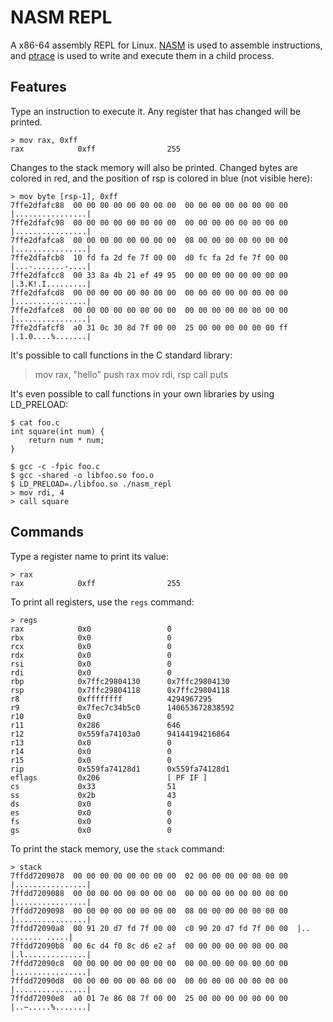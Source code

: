 # NASM REPL

A x86-64 assembly REPL for Linux. [NASM](https://nasm.us/) is used to assemble instructions, and [ptrace](https://www.man7.org/linux/man-pages/man2/ptrace.2.html) is used to write and execute them in a child process.

## Features

Type an instruction to execute it. Any register that has changed will be printed.

```
> mov rax, 0xff
rax            0xff                255
```

Changes to the stack memory will also be printed. Changed bytes are colored in red, and the position of rsp is colored in blue (not visible here):

```
> mov byte [rsp-1], 0xff
7ffe2dfafc88  00 00 00 00 00 00 00 00  00 00 00 00 00 00 00 00  |................|
7ffe2dfafc98  00 00 00 00 00 00 00 00  00 00 00 00 00 00 00 00  |................|
7ffe2dfafca8  00 00 00 00 00 00 00 00  08 00 00 00 00 00 00 00  |................|
7ffe2dfafcb8  10 fd fa 2d fe 7f 00 00  d0 fc fa 2d fe 7f 00 00  |...-.......-....|
7ffe2dfafcc8  00 33 8a 4b 21 ef 49 95  00 00 00 00 00 00 00 00  |.3.K!.I.........|
7ffe2dfafcd8  00 00 00 00 00 00 00 00  00 00 00 00 00 00 00 00  |................|
7ffe2dfafce8  00 00 00 00 00 00 00 00  00 00 00 00 00 00 00 00  |................|
7ffe2dfafcf8  a0 31 0c 30 8d 7f 00 00  25 00 00 00 00 00 00 ff  |.1.0....%.......|
```

It's possible to call functions in the C standard library:

> mov rax, "hello"
> push rax
> mov rdi, rsp
> call puts

It's even possible to call functions in your own libraries by using LD_PRELOAD:

```
$ cat foo.c
int square(int num) {
    return num * num;
}

$ gcc -c -fpic foo.c
$ gcc -shared -o libfoo.so foo.o
$ LD_PRELOAD=./libfoo.so ./nasm_repl
> mov rdi, 4
> call square
```

## Commands

Type a register name to print its value:

```
> rax
rax            0xff                255
```

To print all registers, use the `regs` command:

```
> regs
rax            0x0                 0
rbx            0x0                 0
rcx            0x0                 0
rdx            0x0                 0
rsi            0x0                 0
rdi            0x0                 0
rbp            0x7ffc29804130      0x7ffc29804130
rsp            0x7ffc29804118      0x7ffc29804118
r8             0xffffffff          4294967295
r9             0x7fec7c34b5c0      140653672838592
r10            0x0                 0
r11            0x286               646
r12            0x559fa74103a0      94144194216864
r13            0x0                 0
r14            0x0                 0
r15            0x0                 0
rip            0x559fa74128d1      0x559fa74128d1
eflags         0x206               [ PF IF ]
cs             0x33                51
ss             0x2b                43
ds             0x0                 0
es             0x0                 0
fs             0x0                 0
gs             0x0                 0
```

To print the stack memory, use the `stack` command:

```
> stack
7ffdd7209078  00 00 00 00 00 00 00 00  02 00 00 00 00 00 00 00  |................|
7ffdd7209088  00 00 00 00 00 00 00 00  00 00 00 00 00 00 00 00  |................|
7ffdd7209098  00 00 00 00 00 00 00 00  08 00 00 00 00 00 00 00  |................|
7ffdd72090a8  00 91 20 d7 fd 7f 00 00  c0 90 20 d7 fd 7f 00 00  |.. ....... .....|
7ffdd72090b8  00 6c d4 f0 8c d6 e2 af  00 00 00 00 00 00 00 00  |.l..............|
7ffdd72090c8  00 00 00 00 00 00 00 00  00 00 00 00 00 00 00 00  |................|
7ffdd72090d8  00 00 00 00 00 00 00 00  00 00 00 00 00 00 00 00  |................|
7ffdd72090e8  a0 01 7e 86 08 7f 00 00  25 00 00 00 00 00 00 00  |..~.....%.......|
```
